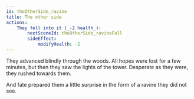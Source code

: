 ```yaml
---
id: theOtherSide_ravine
title: The other side
actions:
    They fell into it (_-2 health_):
        nextSceneId: theOtherSide_ravineFall
        sideEffect:
            modifyHealth: -2
---
```


They advanced blindly through the woods. All hopes were lost for a few minutes, but then they saw the lights of the tower. Desperate as they were, they rushed towards them.

And fate prepared them a little surprise in the form of a ravine they did not see.
